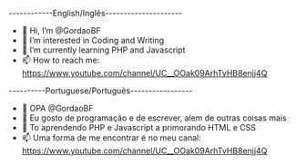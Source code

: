 ------------English/Inglês---------------------
- 👋 Hi, I’m @GordaoBF
- 👀 I’m interested in Coding and Writing
- 🌱 I’m currently learning PHP and Javascript
- 📫 How to reach me: https://www.youtube.com/channel/UC__OOak09ArhTvHB8enjj4Q

----------Portuguese/Português-----------------
- 👋 OPA @GordaoBF
- 👀 Eu gosto de programação e de escrever, alem de outras coisas mais
- 🌱 To aprendendo PHP e Javascript a primorando HTML e CSS
- 📫 Uma forma de me encontrar é no meu canal: https://www.youtube.com/channel/UC__OOak09ArhTvHB8enjj4Q

<!---
GordaoBF/GordaoBF is a ✨ special ✨ repository because its `README.md` (this file) appears on your GitHub profile.
You can click the Preview link to take a look at your changes.
--->
